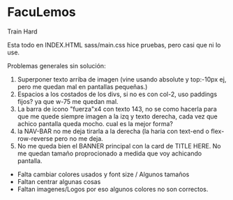 # FacuLemos
Train Hard

Esta todo en INDEX.HTML
sass/main.css hice pruebas, pero casi que ni lo use. 

Problemas generales sin solución:
1) Superponer texto arriba de imagen (vine usando absolute y top:-10px ej, pero me quedan mal en pantallas pequeñas.)
2) Espacios a los costados de los divs, si no es con col-2, uso paddings fijos? ya que w-75 me quedan mal.
3) La barra de icono "fuerza"x4 con texto 143, no se como hacerla para que me quede siempre imagen a la izq y texto derecha, cada vez que achico pantalla queda mocho. cual es la mejor forma?
4) la NAV-BAR no me deja tirarla a la derecha (la haria con text-end o flex-row-reverse pero no me deja. 
5) No me queda bien el BANNER principal con la card de TITLE HERE. No me quedan tamaño proprocionado a medida que voy achicando pantalla. 

- Falta cambiar colores usados y font size / Algunos tamaños
- Faltan centrar algunas cosas
- Faltan imagenes/Logos por eso algunos colores no son correctos. 
